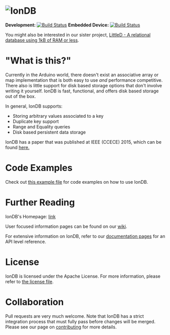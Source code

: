 ![IonDB](https://cdn.rawgit.com/iondbproject/iondb/master/documentation/doxygen/iondb_logo_final.svg)
=========

**Development:** [![Build Status](http://ci.iondb.org/buildStatus/icon?job=iondb-pc-full)](http://ci.iondb.org/job/iondb-pc-full/)
**Embedded Device:** [![Build Status](http://ci.iondb.org/buildStatus/icon?job=iondb-device)](http://ci.iondb.org/job/iondb-device/)

You might also be interested in our sister project, [LittleD - A relational database using 1kB of RAM or less](https://github.com/graemedouglas/LittleD).

# "What is this?"

Currently in the Arduino world, there doesn't exist an associative array or map implementation that is both easy to use *and* performance competitive. There also is little support for disk based storage options that don't involve writing it yourself. IonDB is fast, functional, and offers disk based storage out of the box.

In general, IonDB supports:

* Storing arbitrary values associated to a key
* Duplicate key support
* Range and Equality queries
* Disk based persistent data storage

IonDB has a paper that was published at IEEE (CCECE) 2015, which can be found [here.](http://ieeexplore.ieee.org/xpl/articleDetails.jsp?reload=true&tp=&arnumber=7129178)

# Code Examples

Check out [this example file](examples/BasicUsage/BasicUsage.ino) for code examples on how to use IonDB.

# Further Reading

IonDB's Homepage: [link](http://iondb.org)

User focused information pages can be found on our [wiki](https://github.com/iondbproject/iondb/wiki).

For extensive information on IonDB, refer to our [documentation pages](http://iondb.org/) for an API level reference.

# License

IonDB is licensed under the Apache License. For more information, please refer to [the license file](LICENSE.md).

# Collaboration

Pull requests are very much welcome. Note that IonDB has a strict integration process that must fully pass before changes will be merged. Please see our page on [contributing](https://github.com/iondbproject/iondb/wiki/Contributing-and-Development-on-IonDB) for more details.

